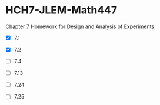 # HCH7-JLEM-Math447
Chapter 7 Homework for Design and Analysis of Experiments

- [x] 7.1
- [x] 7.2
- [ ] 7.4
- [ ] 7.13
- [ ] 7.24
- [ ] 7.25


